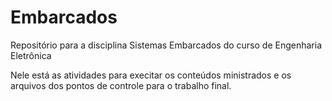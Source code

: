 # Embarcados
Repositório para a disciplina Sistemas Embarcados do curso de Engenharia Eletrônica

Nele está as atividades para execitar os conteúdos ministrados e os arquivos dos pontos de controle para o trabalho final.
